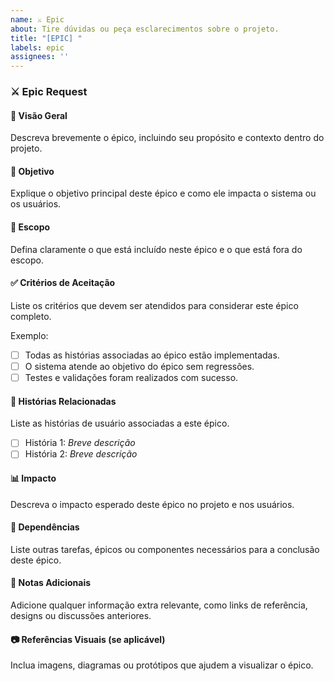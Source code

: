 ```yaml
---
name: ⚔️ Epic
about: Tire dúvidas ou peça esclarecimentos sobre o projeto.
title: "[EPIC] "
labels: epic
assignees: ''
---
```


### ⚔️ Epic Request

#### 📌 Visão Geral
Descreva brevemente o épico, incluindo seu propósito e contexto dentro do projeto.

#### 🎯 Objetivo
Explique o objetivo principal deste épico e como ele impacta o sistema ou os usuários.

#### 📌 Escopo
Defina claramente o que está incluído neste épico e o que está fora do escopo.

#### ✅ Critérios de Aceitação
Liste os critérios que devem ser atendidos para considerar este épico completo.

Exemplo:
- [ ] Todas as histórias associadas ao épico estão implementadas.
- [ ] O sistema atende ao objetivo do épico sem regressões.
- [ ] Testes e validações foram realizados com sucesso.

#### 📂 Histórias Relacionadas
Liste as histórias de usuário associadas a este épico.

- [ ] História 1: _Breve descrição_
- [ ] História 2: _Breve descrição_

#### 📊 Impacto
Descreva o impacto esperado deste épico no projeto e nos usuários.

#### 🔄 Dependências
Liste outras tarefas, épicos ou componentes necessários para a conclusão deste épico.

#### 📝 Notas Adicionais
Adicione qualquer informação extra relevante, como links de referência, designs ou discussões anteriores.

#### 📷 Referências Visuais (se aplicável)
Inclua imagens, diagramas ou protótipos que ajudem a visualizar o épico.

